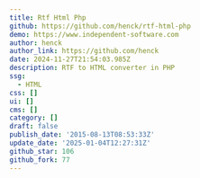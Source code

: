 ```yaml
---
title: Rtf Html Php
github: https://github.com/henck/rtf-html-php
demo: https://www.independent-software.com
author: henck
author_link: https://github.com/henck
date: 2024-11-27T21:54:03.985Z
description: RTF to HTML converter in PHP
ssg:
  - HTML
css: []
ui: []
cms: []
category: []
draft: false
publish_date: '2015-08-13T08:53:33Z'
update_date: '2025-01-04T12:27:31Z'
github_star: 106
github_fork: 77
---
```

